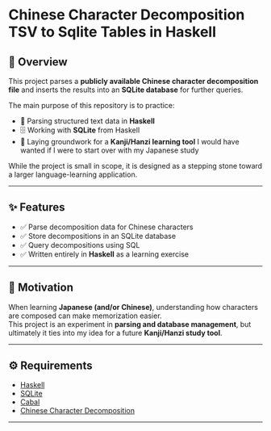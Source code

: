 # Chinese Character Decomposition TSV to Sqlite Tables in Haskell

## 📖 Overview
This project parses a **publicly available Chinese character decomposition file** and inserts the results into an **SQLite database** for further queries.  

The main purpose of this repository is to practice:
- 📝 Parsing structured text data in **Haskell**  
- 🗄️ Working with **SQLite** from Haskell  
- 🚀 Laying groundwork for a **Kanji/Hanzi learning tool** I would have wanted if I were to start over with my Japanese study

While the project is small in scope, it is designed as a stepping stone toward a larger language-learning application.

---

## ✨ Features
- ✅ Parse decomposition data for Chinese characters  
- ✅ Store decompositions in an SQLite database  
- ✅ Query decompositions using SQL  
- ✅ Written entirely in **Haskell** as a learning exercise  

---

## 🎯 Motivation
When learning **Japanese (and/or Chinese)**, understanding how characters are composed can make memorization easier.  
This project is an experiment in **parsing and database management**, but ultimately it ties into my idea for a future **Kanji/Hanzi study tool**.  

---

## ⚙️ Requirements
- [Haskell](https://www.haskell.org)
- [SQLite](https://www.sqlite.org) 
- [Cabal](https://www.haskell.org/cabal)
- [Chinese Character Decomposition](https://commons.wikimedia.org/wiki/Commons:Chinese_characters_decomposition)

---
